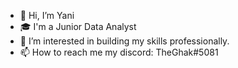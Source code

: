 - 👋 Hi, I’m Yani
- 🎓 I'm a Junior Data Analyst
- 👀 I’m interested in building my skills professionally. 
- 📫 How to reach me my discord: TheGhak#5081

<!---
GitGood12/GitGood12 is a ✨ special ✨ repository because its `README.md` (this file) appears on your GitHub profile.
You can click the Preview link to take a look at your changes.
--->
